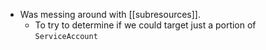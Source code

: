 - Was messing around with [[subresources]].
	- To try to determine if we could target just a portion of `ServiceAccount`